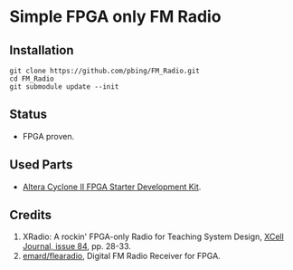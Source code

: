 # Simple FPGA only FM Radio

## Installation
```shell
git clone https://github.com/pbing/FM_Radio.git
cd FM_Radio
git submodule update --init
```
## Status

- FPGA proven.

## Used Parts
- [Altera Cyclone II FPGA Starter Development Kit](http://www.terasic.com.tw/cgi-bin/page/archive.pl?Language=English&CategoryNo=53&No=83).

## Credits

1. XRadio: A rockin' FPGA-only Radio for Teaching System Design,
   [XCell Journal, issue 84](http://www.xilinx.com/publications/archives/xcell/Xcell84.pdf),
   pp. 28-33.
2. [emard/flearadio](https://github.com/emard/flearadio), Digital FM Radio Receiver for FPGA.
